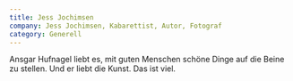```yaml
---
title: Jess Jochimsen
company: Jess Jochimsen, Kabarettist, Autor, Fotograf
category: Generell
---
```

Ansgar Hufnagel liebt es, mit guten Menschen schöne Dinge auf die Beine zu stellen. Und er liebt die Kunst. Das ist viel.
